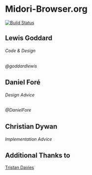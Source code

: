 # Midori-Browser.org

[![Build Status](https://travis-ci.org/eustasy/midori-browser.org.svg?branch=master)](https://travis-ci.org/eustasy/midori-browser.org)

## Lewis Goddard
###### Code & Design
###### @goddardlewis

## Daniel Foré
###### Design Advice
###### @DanielFore

## Christian Dywan
###### Implementation Advice

## Additional Thanks to
[Tristan Davies](https://github.com/devTristan)
